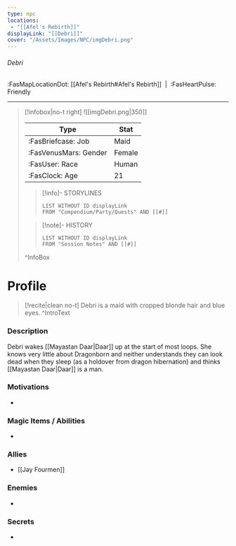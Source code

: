 ```yaml
---
type: npc
locations:
 - "[[Afel's Rebirth]]"
displayLink: "[[Debri]]"
cover: "/Assets/Images/NPC/imgDebri.png"
---
```

###### Debri
<span class="sub2">:FasMapLocationDot: [[Afel's Rebirth#Afel's Rebirth]]&nbsp;&nbsp;|&nbsp;&nbsp;:FasHeartPulse: Friendly </span>
___

> [!infobox|no-t right]
> ![[imgDebri.png|350]]
>
> | Type | Stat |
> | ---- | ---- |
> | :FasBriefcase: Job |  Maid |
> | :FasVenusMars: Gender | Female |
> | :FasUser: Race | Human |
> | :FasClock: Age | 21 |
>
>> [!info]- STORYLINES
>>```dataview
>>LIST WITHOUT ID displayLink
>>FROM "Compendium/Party/Quests" AND [[#]]
>
>>[!note]- HISTORY
>>```dataview
>>LIST WITHOUT ID displayLink
>>FROM "Session Notes" AND [[#]]
>
>^InfoBox

# Profile

> [!recite|clean no-t]
>	Debri is a maid with cropped blonde hair and blue eyes.
>^IntroText

### Description

Debri wakes [[Mayastan Daar|Daar]] up at the start of most loops. She knows very little about Dragonborn and neither understands they can look dead when they sleep (as a holdover from dragon hibernation) and thinks [[Mayastan Daar|Daar]] is a man.

### Motivations
- 

### Magic Items / Abilities
- 

### Allies
- [[Jay Fourmen]]

### Enemies
- 

### Secrets
- 
